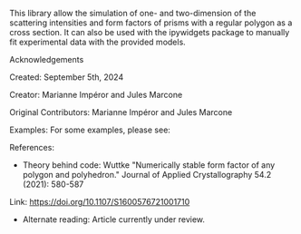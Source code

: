 This library allow the simulation of one- and two-dimension of the scattering
intensities and form factors of prisms with a regular polygon as a cross section.
It can also be used with the ipywidgets package to manually fit experimental
data with the provided models.

Acknowledgements

Created: September 5th, 2024

Creator: Marianne Impéror and Jules Marcone

Original Contributors: Marianne Impéror and Jules Marcone

Examples:
For some examples, please see:


References:
- Theory behind code:
    Wuttke "Numerically stable form factor of any polygon and polyhedron." Journal of Applied Crystallography 54.2 (2021): 580-587

Link:
    https://doi.org/10.1107/S1600576721001710

- Alternate reading:
    Article currently under review.

